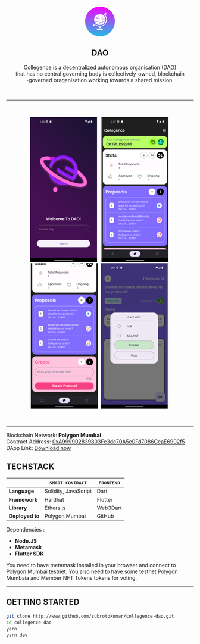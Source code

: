 <p align="center">
<img src="./frontend/assets/logo.png" height="80px">
<h2 align="center"> DAO </h2>

<p align="center">
Collegence is a decentralized autonomous organisation (DAO) <br>that has no central governing body is collectively-owned, blockchain<br>-governed oraganisation working towards a shared mission.
</p>

<br>

---
<br>
<p align="center">
<img src="./public/login-with-keys.png" width="180"> &nbsp;
<img src="./public/dashboard.png" width="180">&nbsp;
<img src="./public/dashboard-2.png" width="180">&nbsp;
<img src="./public/cast-vote.png" width="180">&nbsp;
</p>
<br>  

---

Blockchain Network: **Polygon Mumbai**  
 Contract Address: [0xA999902839803Fe3dc70A5e0Fd7086CeaE6902f5](https://mumbai.polygonscan.com/address/0xA999902839803Fe3dc70A5e0Fd7086CeaE6902f5#code)  
 DApp Link: [Download now]("#")

## TECHSTACK

|                 | `SMART CONTRACT` | `FRONTEND`               |
| --------------- | ---------------- | ------------------------ |
| **Language**    | Solidity, JavaScript        | Dart              |
| **Framework**   | Hardhat          | Flutter |
| **Library**     | Ethers.js           | Web3Dart |
| **Deployed to** | Polygon Mumbai   | GitHub |

Dependencies :

- **Node.JS**
- **Metamask**
- **Flutter SDK**

You need to have metamask installed in your browser and connect to Polygon Mumbai testnet. You also need to have some testnet Polygon Mumbaia and Member NFT Tokens tokens for voting.

---

## GETTING STARTED

```bash
git clone http://www.github.com/subrotokumar/collegence-dao.git
cd collegence-dao
yarn
yarn dev
```
